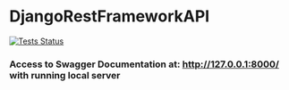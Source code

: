 # DjangoRestFrameworkAPI

[![Tests Status](./reports/junit/junit-badge.svg?dummy=8484744)](./reports/junit/tests-badge.svg)

### Access to Swagger Documentation at: http://127.0.0.1:8000/ with running local server